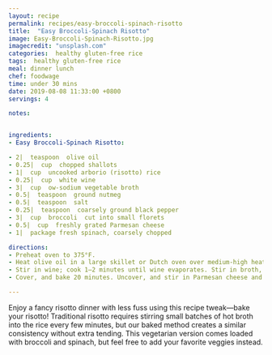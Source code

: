 ```yaml
---
layout: recipe
permalink: recipes/easy-broccoli-spinach-risotto
title:  "Easy Broccoli-Spinach Risotto"
image: Easy-Broccoli-Spinach-Risotto.jpg
imagecredit: "unsplash.com"
categories:  healthy gluten-free rice
tags:  healthy gluten-free rice
meal: dinner lunch
chef: foodwage
time: under 30 mins
date: 2019-08-08 11:33:00 +0800
servings: 4

notes:


ingredients:
- Easy Broccoli-Spinach Risotto:

- 2|  teaspoon  olive oil
- 0.25|  cup  chopped shallots
- 1|  cup  uncooked arborio (risotto) rice
- 0.25|  cup  white wine
- 3|  cup  ow-sodium vegetable broth
- 0.5|  teaspoon  ground nutmeg
- 0.5|  teaspoon  salt
- 0.25|  teaspoon  coarsely ground black pepper
- 3|  cup  broccoli  cut into small florets
- 0.5|  cup  freshly grated Parmesan cheese
- 1|  package fresh spinach, coarsely chopped

directions:
- Preheat oven to 375°F.
- Heat olive oil in a large skillet or Dutch oven over medium-high heat. Sauté shallots for 3 minutes or until tender. Add rice; cook 1 minute, stirring constantly.
- Stir in wine; cook 1–2 minutes until wine evaporates. Stir in broth, nutmeg, salt and pepper. Stir in broccoli. Bring mixture to a boil over medium-high heat; remove from heat.
- Cover, and bake 20 minutes. Uncover, and stir in Parmesan cheese and spinach. Serve immediately.

---
```


Enjoy a fancy risotto dinner with less fuss using this recipe tweak—bake your risotto! Traditional risotto requires stirring small batches of hot broth into the rice every few minutes, but our baked method creates a similar consistency without extra tending. This vegetarian version comes loaded with broccoli and spinach, but feel free to add your favorite veggies instead.